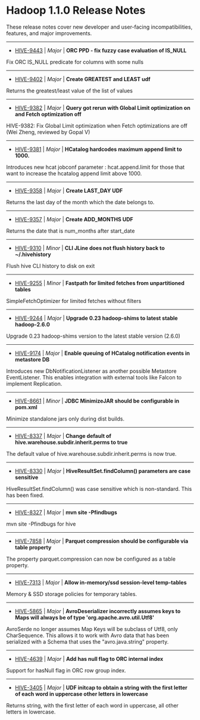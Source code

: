 
<!---
# Licensed to the Apache Software Foundation (ASF) under one
# or more contributor license agreements.  See the NOTICE file
# distributed with this work for additional information
# regarding copyright ownership.  The ASF licenses this file
# to you under the Apache License, Version 2.0 (the
# "License"); you may not use this file except in compliance
# with the License.  You may obtain a copy of the License at
#
#     http://www.apache.org/licenses/LICENSE-2.0
#
# Unless required by applicable law or agreed to in writing, software
# distributed under the License is distributed on an "AS IS" BASIS,
# WITHOUT WARRANTIES OR CONDITIONS OF ANY KIND, either express or implied.
# See the License for the specific language governing permissions and
# limitations under the License.
-->
# Hadoop  1.1.0 Release Notes

These release notes cover new developer and user-facing incompatibilities, features, and major improvements.


---

* [HIVE-9443](https://issues.apache.org/jira/browse/HIVE-9443) | *Major* | **ORC PPD - fix fuzzy case evaluation of IS\_NULL**

Fix ORC IS\_NULL predicate for columns with some nulls


---

* [HIVE-9402](https://issues.apache.org/jira/browse/HIVE-9402) | *Major* | **Create GREATEST and LEAST udf**

Returns the greatest/least value of the list of values


---

* [HIVE-9382](https://issues.apache.org/jira/browse/HIVE-9382) | *Major* | **Query got rerun with Global Limit optimization on and Fetch optimization off**

HIVE-9382: Fix Global Limit optimization when Fetch optimizations are off (Wei Zheng, reviewed by Gopal V)


---

* [HIVE-9381](https://issues.apache.org/jira/browse/HIVE-9381) | *Major* | **HCatalog hardcodes maximum append limit to 1000.**

Introduces new hcat jobconf parameter : hcat.append.limit for those that want to increase the hcatalog append limit above 1000.


---

* [HIVE-9358](https://issues.apache.org/jira/browse/HIVE-9358) | *Major* | **Create LAST\_DAY UDF**

Returns the last day of the month which the date belongs to.


---

* [HIVE-9357](https://issues.apache.org/jira/browse/HIVE-9357) | *Major* | **Create ADD\_MONTHS UDF**

Returns the date that is num\_months after start\_date


---

* [HIVE-9310](https://issues.apache.org/jira/browse/HIVE-9310) | *Minor* | **CLI JLine does not flush history back to ~/.hivehistory**

Flush hive CLI history to disk on exit


---

* [HIVE-9255](https://issues.apache.org/jira/browse/HIVE-9255) | *Minor* | **Fastpath for limited fetches from unpartitioned tables**

SimpleFetchOptimizer for limited fetches without filters


---

* [HIVE-9244](https://issues.apache.org/jira/browse/HIVE-9244) | *Major* | **Upgrade 0.23 hadoop-shims to latest stable hadoop-2.6.0**

Upgrade 0.23 hadoop-shims version to the latest stable version (2.6.0)


---

* [HIVE-9174](https://issues.apache.org/jira/browse/HIVE-9174) | *Major* | **Enable queuing of HCatalog notification events in metastore DB**

Introduces new DbNotificationListener as another possible Metastore EventListener. This enables integration with external tools like Falcon to implement Replication.


---

* [HIVE-8661](https://issues.apache.org/jira/browse/HIVE-8661) | *Minor* | **JDBC MinimizeJAR should be configurable in pom.xml**

Minimize standalone jars only during dist builds.


---

* [HIVE-8337](https://issues.apache.org/jira/browse/HIVE-8337) | *Major* | **Change default of hive.warehouse.subdir.inherit.perms to true**

The default value of hive.warehouse.subdir.inherit.perms is now true.


---

* [HIVE-8330](https://issues.apache.org/jira/browse/HIVE-8330) | *Major* | **HiveResultSet.findColumn() parameters are case sensitive**

HiveResultSet.findColumn() was case sensitive which is non-standard. This has been fixed.


---

* [HIVE-8327](https://issues.apache.org/jira/browse/HIVE-8327) | *Major* | **mvn site -Pfindbugs**

mvn site -Pfindbugs for hive


---

* [HIVE-7858](https://issues.apache.org/jira/browse/HIVE-7858) | *Major* | **Parquet compression should be configurable via table property**

The property parquet.compression can now be configured as a table property.


---

* [HIVE-7313](https://issues.apache.org/jira/browse/HIVE-7313) | *Major* | **Allow in-memory/ssd session-level temp-tables**

Memory & SSD storage policies for temporary tables.


---

* [HIVE-5865](https://issues.apache.org/jira/browse/HIVE-5865) | *Major* | **AvroDeserializer incorrectly assumes keys to Maps will always be of type 'org.apache.avro.util.Utf8'**

AvroSerde no longer assumes Map Keys will be subclass of Utf8, only CharSequence. This allows it to work with Avro data that has been serialized with a Schema that uses the "avro.java.string" property.


---

* [HIVE-4639](https://issues.apache.org/jira/browse/HIVE-4639) | *Major* | **Add has null flag to ORC internal index**

Support for hasNull flag in ORC row group index.


---

* [HIVE-3405](https://issues.apache.org/jira/browse/HIVE-3405) | *Major* | **UDF initcap to obtain a string with the first letter of each word in uppercase other letters in lowercase**

Returns string, with the first letter of each word in uppercase, all other letters in lowercase.



